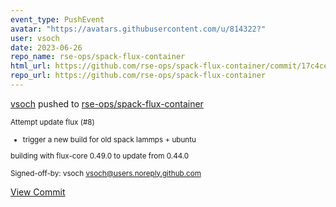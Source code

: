 ```yaml
---
event_type: PushEvent
avatar: "https://avatars.githubusercontent.com/u/814322?"
user: vsoch
date: 2023-06-26
repo_name: rse-ops/spack-flux-container
html_url: https://github.com/rse-ops/spack-flux-container/commit/17c4ce0aa4f7937c246b25c137e45b507619f495
repo_url: https://github.com/rse-ops/spack-flux-container
---
```


<a href='https://github.com/vsoch' target='_blank'>vsoch</a> pushed to <a href='https://github.com/rse-ops/spack-flux-container' target='_blank'>rse-ops/spack-flux-container</a>

<small>Attempt update flux (#8)

* trigger a new build for old spack lammps + ubuntu

building with flux-core 0.49.0 to update from 0.44.0

Signed-off-by: vsoch <vsoch@users.noreply.github.com></small>

<a href='https://github.com/rse-ops/spack-flux-container/commit/17c4ce0aa4f7937c246b25c137e45b507619f495' target='_blank'>View Commit</a>